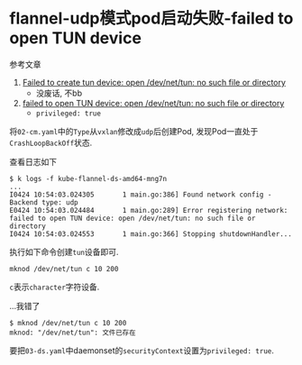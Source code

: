 # flannel-udp模式pod启动失败-failed to open TUN device

参考文章

1. [Failed to create tun device: open /dev/net/tun: no such file or directory](https://blog.csdn.net/wen_dy/article/details/78856079)
    - 没废话, 不bb
2. [failed to open TUN device: open /dev/net/tun: no such file or directory](https://github.com/coreos/flannel/issues/1267)
    - `privileged: true`

将`02-cm.yaml`中的`Type`从`vxlan`修改成`udp`后创建Pod, 发现Pod一直处于`CrashLoopBackOff`状态. 

查看日志如下

```console
$ k logs -f kube-flannel-ds-amd64-mng7n
...
I0424 10:54:03.024305       1 main.go:386] Found network config - Backend type: udp
E0424 10:54:03.024484       1 main.go:289] Error registering network: failed to open TUN device: open /dev/net/tun: no such file or directory
I0424 10:54:03.024553       1 main.go:366] Stopping shutdownHandler...
```

执行如下命令创建`tun`设备即可.

```
mknod /dev/net/tun c 10 200
```

`c`表示`character`字符设备.

...我错了

```console
$ mknod /dev/net/tun c 10 200
mknod: "/dev/net/tun": 文件已存在
```

要把`03-ds.yaml`中daemonset的`securityContext`设置为`privileged: true`.
